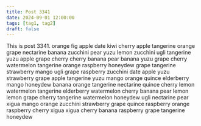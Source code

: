 ```yaml
---
title: Post 3341
date: 2024-09-01 12:00:00
tags: [tag1, tag2]
draft: false
---
```

This is post 3341.
orange
fig
apple
date
kiwi
cherry
apple
tangerine
orange
grape
nectarine
banana
zucchini
pear
yuzu
lemon
zucchini
ugli
tangerine
yuzu
apple
grape
cherry
cherry
banana
pear
banana
yuzu
grape
cherry
watermelon
tangerine
orange
raspberry
honeydew
grape
tangerine
strawberry
mango
ugli
grape
raspberry
zucchini
date
apple
yuzu
strawberry
grape
apple
tangerine
yuzu
mango
orange
quince
elderberry
mango
honeydew
banana
orange
tangerine
nectarine
quince
cherry
lemon
watermelon
tangerine
elderberry
watermelon
cherry
banana
pear
lemon
lemon
grape
cherry
tangerine
watermelon
honeydew
ugli
nectarine
pear
xigua
mango
orange
zucchini
strawberry
grape
quince
raspberry
orange
raspberry
cherry
xigua
xigua
cherry
banana
raspberry
grape
tangerine
honeydew
